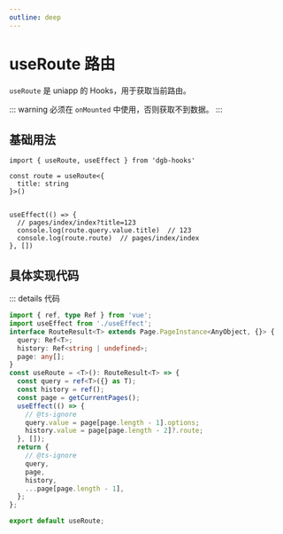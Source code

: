 ```yaml
---
outline: deep
---
```


# useRoute 路由

`useRoute` 是 uniapp 的 Hooks，用于获取当前路由。

::: warning
必须在 `onMounted` 中使用，否则获取不到数据。
:::

## 基础用法

```tsx
import { useRoute, useEffect } from 'dgb-hooks'

const route = useRoute<{
  title: string
}>()


useEffect(() => {
  // pages/index/index?title=123
  console.log(route.query.value.title)  // 123
  console.log(route.route)  // pages/index/index
}, [])
```

## 具体实现代码
::: details 代码
```ts
import { ref, type Ref } from 'vue';
import useEffect from './useEffect';
interface RouteResult<T> extends Page.PageInstance<AnyObject, {}> {
  query: Ref<T>;
  history: Ref<string | undefined>;
  page: any[];
}
const useRoute = <T>(): RouteResult<T> => {
  const query = ref<T>({} as T);
  const history = ref();
  const page = getCurrentPages();
  useEffect(() => {
    // @ts-ignore
    query.value = page[page.length - 1].options;
    history.value = page[page.length - 2]?.route;
  }, []);
  return {
    // @ts-ignore
    query,
    page,
    history,
    ...page[page.length - 1],
  };
};

export default useRoute;


```

